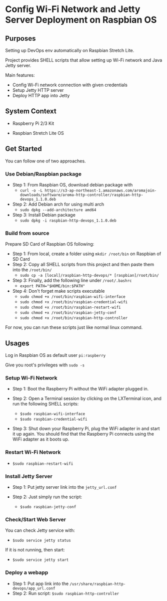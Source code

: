 # Config Wi-Fi Network and Jetty Server Deployment on Raspbian OS

## Purposes

Setting up DevOps env automatically on Raspbian Stretch Lite.

Project provides SHELL scripts that allow setting up Wi-Fi network and Java Jetty server.

Main features:

- Config Wi-Fi network connection with given credentials
- Setup Jetty HTTP server
- Deploy HTTP app into Jetty

## System Context

- Raspberry Pi 2/3 Kit

- Raspbian Stretch Lite OS

## Get Started

You can follow one of two approaches.

### Use Debian/Raspbian package

- Step 1: From Raspbian OS, download debian package with
  - `curl -o -L https://s3-ap-northeast-1.amazonaws.com/aromajoin-downloads/software/aroma-http-controller/raspbian-http-devops_1.1.0.deb`
- Step 2: Add Debian arch for using multi arch
  - `sudo dpkg --add-architecture amd64`
- Step 3: Install Debian package
  - `sudo dpkg -i raspbian-http-devops_1.1.0.deb`

### Build from source

Prepare SD Card of Raspbian OS following:

- Step 1: From local, create a folder using `mkdir /root/bin` on Raspbian of SD Card
- Step 2: Copy all SHELL scripts from this project and then paste them into the `/root/bin/`
  - `sudo cp -a [local]/raspbian-http-devops/* [raspbian]/root/bin/`
- Step 3: Finally, add the following line under `/root/.bashrc`
  - `export PATH="$HOME/bin:$PATH"`
- Step 4: Don't forget make scripts executable
  - `sudo chmod +x /root/bin/raspbian-wifi-interface`
  - `sudo chmod +x /root/bin/raspbian-credential-wifi`
  - `sudo chmod +x /root/bin/raspbian-restart-wifi`
  - `sudo chmod +x /root/bin/raspbian-jetty-conf`
  - `sudo chmod +x /root/bin/raspbian-http-controller`

For now, you can run these scripts just like normal linux command.

## Usages

Log in Raspbian OS as default user `pi:raspberry`

Give you root's privileges with `sudo -s`

### Setup Wi-Fi Network

- Step 1: Boot the Raspberry Pi without the WiFi adapter plugged in.
- Step 2: Open a Terminal session by clicking on the LXTerminal icon, and run the following SHELL scripts:

  - `$sudo raspbian-wifi-interface`
  - `$sudo raspbian-credential-wifi`

- Step 3: Shut down your Raspberry Pi, plug the WiFi adapter in and start it up again. You should find that the Raspberry Pi connects using the WiFi adapter as it boots up.

### Restart Wi-Fi Network

- `$sudo raspbian-restart-wifi`

### Install Jetty Server

- Step 1: Put jetty server link into the `jetty_url.conf`
- Step 2: Just simply run the script:

  - `$sudo raspbian-jetty-conf`

### Check/Start Web Server

You can check Jetty service with:

- `$sudo service jetty status`

If it is not running, then start:

- `$sudo service jetty start`

### Deploy a webapp

- Step 1: Put app link into the `/usr/share/raspbian-http-devops/app_url.conf`
- Step 2: Run script: `$sudo raspbian-http-controller`
